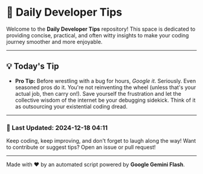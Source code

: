
# 🌟 Daily Developer Tips

Welcome to the **Daily Developer Tips** repository! This space is dedicated to providing concise, practical, and often witty insights to make your coding journey smoother and more enjoyable.

---

## 💡 Today's Tip

- **Pro Tip:**  Before wrestling with a bug for hours,  *Google it*.  Seriously.  Even seasoned pros do it.  You're not reinventing the wheel (unless that's your actual job, then carry on!).  Save yourself the frustration and let the collective wisdom of the internet be your debugging sidekick.  Think of it as outsourcing your existential coding dread.

---

### 📅 Last Updated: 2024-12-18 04:11

Keep coding, keep improving, and don't forget to laugh along the way! Want to contribute or suggest tips? Open an issue or pull request!

---

Made with ❤️ by an automated script powered by **Google Gemini Flash**.
